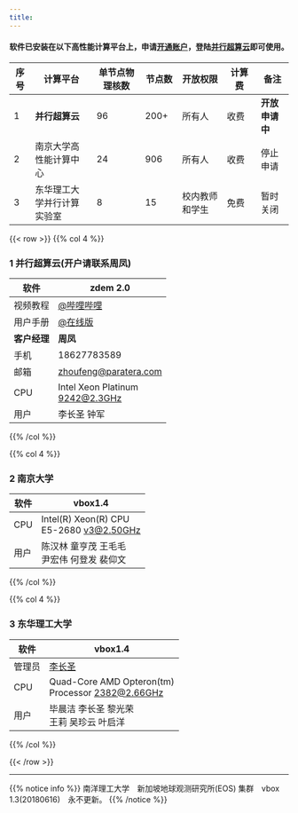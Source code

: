 ```yaml
---
title: 
---
```


#### 软件已安装在以下高性能计算平台上，申请[开通账户](https://doc.geovbox.com/latest/hpc/)，登陆[并行超算云](https://cloud.paratera.com/)即可使用。


| 序号 | 计算平台 | 单节点物理核数　| 节点数　| 开放权限　| 计算费　| 备注 |
| ---- | ------------ | -------------- | ------ | -------- | ---------- | --------- |
| 1 | **并行超算云** | 96 | 200+ | 所有人 | 收费　| **开放申请中** |
| 2 | 南京大学高性能计算中心 | 24 | 906 | 所有人 | 收费　| 停止申请 |
| 3 | 东华理工大学并行计算实验室 | 8 | 15 | 校内教师和学生 | 免费　| 暂时关闭 |

{{< row >}}
{{% col 4 %}}
### 1 并行超算云(开户请联系周凤)

|软件| zdem 2.0 |
|----------|----------|
|视频教程|[@哔哩哔哩](https://www.bilibili.com/video/av91259173/) |
|用户手册|[@在线版](http://doc.geovbox.com/2.0)|
|**客户经理**|**周凤**|
|手机|18627783589|
|邮箱|zhoufeng@paratera.com|
|CPU|Intel Xeon Platinum <br>9242@2.3GHz|
|用户|李长圣 钟军|


{{% /col %}}

{{% col 4 %}}
### 2 南京大学

|软件|vbox1.4|
|--------|-------|
|CPU|Intel(R) Xeon(R) CPU <br> E5-2680 v3@2.50GHz||
|用户|陈汉林 童亨茂 王毛毛 <br>尹宏伟 何登发 裴仰文|

{{% /col %}}

{{% col 4 %}}
### 3 东华理工大学

|软件|vbox1.4|
|--------|-------|
|管理员| [李长圣](https://geovbox.com/about/lichangsheng/) |
|CPU|Quad-Core AMD Opteron(tm) <br>Processor 2382@2.66GHz|
|用户|毕晨洁 李长圣 黎光荣  <br>王莉 吴珍云 叶启洋|

{{% /col %}}

{{< /row >}}

---


{{% notice info %}}
南洋理工大学　新加坡地球观测研究所(EOS) 集群　vbox 1.3(20180616)　永不更新。
{{% /notice %}}




